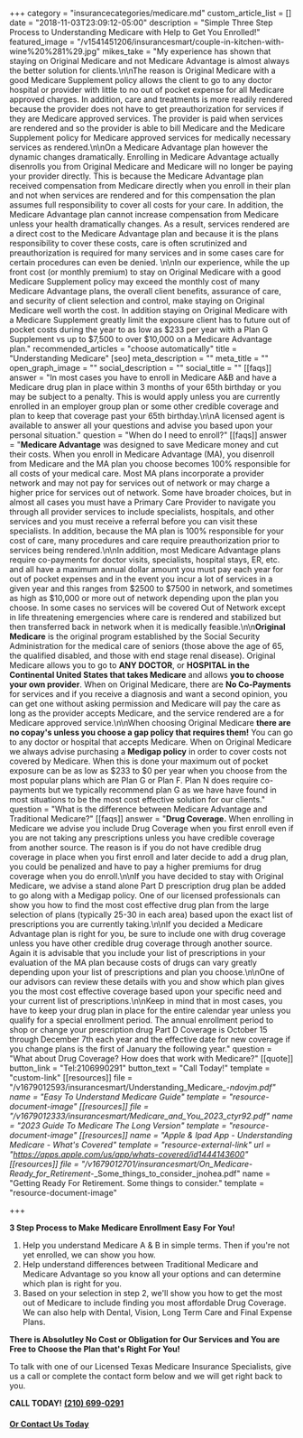 +++
category = "insurancecategories/medicare.md"
custom_article_list = []
date = "2018-11-03T23:09:12-05:00"
description = "Simple Three Step Process to Understanding Medicare with Help to Get You Enrolled!"
featured_image = "/v1541451206/insurancesmart/couple-in-kitchen-with-wine%20%281%29.jpg"
mikes_take = "My experience has shown that staying on Original Medicare and not Medicare Advantage is almost always the better solution for clients.\n\nThe reason is Original Medicare with a good Medicare Supplement policy allows the client to go to any doctor hospital or provider with little to no out of pocket expense for all Medicare approved charges.  In addition, care and treatments is more readily rendered because the provider does not have to get preauthorization for services if they are Medicare approved services.  The provider is paid when services are rendered and so the provider is able to bill Medicare and the Medicare Supplement policy for Medicare approved services for medically necessary services as rendered.\n\nOn a Medicare Advantage plan however the dynamic changes dramatically.  Enrolling in Medicare Advantage actually disenrolls you from Original Medicare and Medicare will no longer be paying your provider directly.  This is because the Medicare Advantage plan received compensation from Medicare directly when you enroll in their plan and not when services are rendered and for this compensation the plan assumes full responsibility to cover all costs for your care.  In addition, the Medicare Advantage plan cannot increase compensation from Medicare unless your health dramatically changes.  As a result, services rendered are a direct cost to the Medicare Advantage plan and because it is the plans responsibility to cover these costs, care is often scrutinized and preauthorization is required for many services and in some cases care for certain procedures can even be denied. \n\nIn our experience, while the up front cost (or monthly premium) to stay on Original Medicare with a good Medicare Supplement policy may exceed the monthly cost of many Medicare Advantage plans, the overall client benefits, assurance of care, and security of client selection and control, make staying on Original Medicare well worth the cost.  In addition staying on Original Medicare with a Medicare Supplement greatly limit the exposure client has to future out of pocket costs during the year to as low as $233 per year with a Plan G Supplement vs up to $7,500 to over $10,000 on a Medicare Advantage plan."
recommended_articles = "choose automatically"
title = "Understanding Medicare"
[seo]
meta_description = ""
meta_title = ""
open_graph_image = ""
social_description = ""
social_title = ""
[[faqs]]
answer = "In most cases you have to enroll in Medicare A&B and have a Medicare drug plan in place within 3 months of your 65th birthday or you may be subject to a penalty. This is would apply unless you are currently enrolled in an employer group plan or some other credible coverage and plan to keep that coverage past your 65th birthday.\n\nA licensed agent is available to answer all your questions and advise you based upon your personal situation."
question = "When do I need to enroll?"
[[faqs]]
answer = "**Medicare Advantage** was designed to save Medicare money and cut their costs.  When you enroll in Medicare Advantage (MA), you disenroll from Medicare and the MA plan you choose becomes 100% responsible for all costs of your medical care.  Most MA plans incorporate a provider network and may not pay for services out of network or may charge a higher price for services out of network.  Some have broader choices, but in almost all cases you must have a Primary Care Provider to navigate you through all provider services to include specialists, hospitals, and other services and you must receive a referral before you can visit these specialists.  In addition, because the MA plan is 100% responsible for your cost of care, many procedures and care require preauthorization prior to services being rendered.\n\nIn addition, most Medicare Advantage plans require co-payments for doctor visits, specialists, hospital stays, ER, etc. and all have a maximum annual dollar amount you must pay each year for out of pocket expenses and in the event you incur a lot of services in a given year and this ranges from $2500 to $7500 in network, and sometimes as high as $10,000 or more out of network depending upon the plan you choose.  In some cases no services will be covered Out of Network except in life threatening emergencies where care is rendered and stabilized but then transferred back in network when it is medically feasible.\n\n**Original Medicare** is the original program established by the Social Security Administration for the medical care of seniors (those above the age of 65, the qualified disabled, and those with end stage renal disease). Original Medicare allows you to go to **ANY DOCTOR**, or **HOSPITAL in the Continental United States that takes Medicare** and allows **you to choose your own provider**.  When on Original Medicare, there are **No Co-Payments** for services and if you receive a diagnosis and want a second opinion, you can get one without asking permission and Medicare will pay the care as long as the provider accepts Medicare, and the service rendered are a for Medicare approved service.\n\nWhen choosing Original Medicare **there are no copay's unless you choose a gap policy that requires them!**  You can go to any doctor or hospital that accepts Medicare.  When on Original Medicare we always advise purchasing a **Medigap policy** in order to cover costs not covered by Medicare. When this is done your maximum out of pocket exposure can be as low as $233 to $0 per year when you choose from the most popular plans which are Plan G or Plan F.  Plan N does require co-payments but we typically recommend plan G as we have have found in most situations to be the most cost effective solution for our clients."
question = "What is the difference between Medicare Advantage and Traditional Medicare?"
[[faqs]]
answer = "**Drug Coverage.** When enrolling in Medicare we advise you include Drug Coverage when you first enroll even if you are not taking any prescriptions unless you have credible coverage from another source. The reason is if you do not have credible drug coverage in place when you first enroll and later decide to add a drug plan, you could be penalized and have to pay a higher premiums for drug coverage when you do enroll.\n\nIf you have decided to stay with Original Medicare, we advise a stand alone Part D prescription drug plan be added to go along with a Medigap policy. One of our licensed professionals can show you how to find the most cost effective drug plan from the large selection of plans (typically 25-30 in each area) based upon the exact list of prescriptions you are currently taking.\n\nIf you decided a Medicare Advantage plan is right for you, be sure to include one with drug coverage unless you have other credible drug coverage through another source.  Again it is advisable that you include your list of prescriptions in your evaluation of the MA plan because costs of drugs can vary greatly depending upon your list of prescriptions and plan you choose.\n\nOne of our advisors can review these details with you and show which plan gives you the most cost effective coverage based upon your specific need and your current list of prescriptions.\n\nKeep in mind that in most cases, you have to keep your drug plan in place for the entire calendar year unless you qualify for a special enrollment period. The annual enrollment period to shop or change your prescription drug Part D Coverage is October 15 through December 7th each year and the effective date for new coverage if you change plans is the first of January the following year."
question = "What about Drug Coverage? How does that work with Medicare?"
[[quote]]
button_link = "Tel:2106990291"
button_text = "Call Today!"
template = "custom-link"
[[resources]]
file = "/v1679012593/insurancesmart/Understanding_Medicare_-_ndovjm.pdf"
name = "Easy To Understand Medicare Guide"
template = "resource-document-image"
[[resources]]
file = "/v1679012333/insurancesmart/Medicare_and_You_2023_ctyr92.pdf"
name = "2023 Guide To Medicare The Long Version"
template = "resource-document-image"
[[resources]]
name = "Apple & Ipad App - Understanding Medicare - What's Covered"
template = "resource-external-link"
url = "https://apps.apple.com/us/app/whats-covered/id1444143600"
[[resources]]
file = "/v1679012701/insurancesmart/On_Medicare_-_Ready_for_Retirement_-_Some_things_to_consider_jnohea.pdf"
name = "Getting Ready For Retirement.  Some things to consider."
template = "resource-document-image"

+++

**3 Step Process to Make Medicare Enrollment Easy For You!**

1. Help you understand Medicare A & B in simple terms. Then if you're not yet enrolled, we can show you how.
2. Help understand differences between Traditional Medicare and Medicare Advantage so you know all your options and can determine which plan is right for you.
3. Based on your selection in step 2, we'll show you how to get the most out of Medicare to include finding you most affordable Drug Coverage. We can also help with Dental, Vision, Long Term Care and Final Expense Plans.

**There is Absolutley No Cost or Obligation for Our Services and You are Free to Choose the Plan that's Right For You!**

To talk with one of our Licensed Texas Medicare Insurance Specialists, give us a call or complete the contact form below and we will get right back to you.

**CALL TODAY!** [**(210) 699-0291**](tel:2106990281)

#### [**Or Contact Us Today**](/contact)
